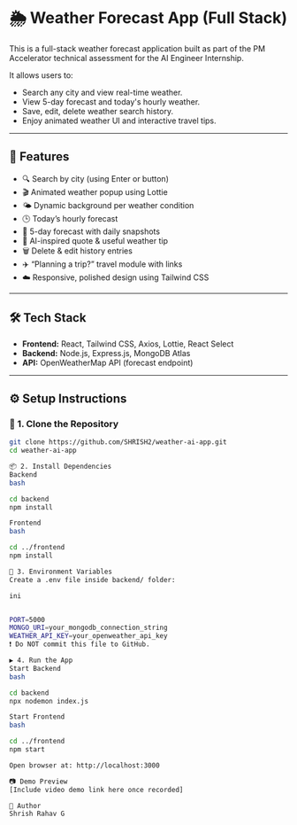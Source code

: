 # 🌦️ Weather Forecast App (Full Stack)

This is a full-stack weather forecast application built as part of the PM Accelerator technical assessment for the AI Engineer Internship.

It allows users to:
- Search any city and view real-time weather.
- View 5-day forecast and today's hourly weather.
- Save, edit, delete weather search history.
- Enjoy animated weather UI and interactive travel tips.

---

## 🚀 Features

- 🔍 Search by city (using Enter or button)
- 🎬 Animated weather popup using Lottie
- 🌤️ Dynamic background per weather condition
- 🕒 Today’s hourly forecast
- 📅 5-day forecast with daily snapshots
- 🧠 AI-inspired quote & useful weather tip
- 🗑️ Delete & edit history entries
- ✈️ “Planning a trip?” travel module with links
- ☁️ Responsive, polished design using Tailwind CSS

---

## 🛠️ Tech Stack

- **Frontend:** React, Tailwind CSS, Axios, Lottie, React Select
- **Backend:** Node.js, Express.js, MongoDB Atlas
- **API:** OpenWeatherMap API (forecast endpoint)

---

## ⚙️ Setup Instructions

### 🔧 1. Clone the Repository

```bash
git clone https://github.com/SHRISH2/weather-ai-app.git
cd weather-ai-app

📦 2. Install Dependencies
Backend
bash

cd backend
npm install

Frontend
bash

cd ../frontend
npm install

🔐 3. Environment Variables
Create a .env file inside backend/ folder:

ini


PORT=5000
MONGO_URI=your_mongodb_connection_string
WEATHER_API_KEY=your_openweather_api_key
❗ Do NOT commit this file to GitHub.

▶️ 4. Run the App
Start Backend
bash

cd backend
npx nodemon index.js

Start Frontend
bash

cd ../frontend
npm start

Open browser at: http://localhost:3000

📷 Demo Preview
[Include video demo link here once recorded]

👤 Author
Shrish Rahav G
